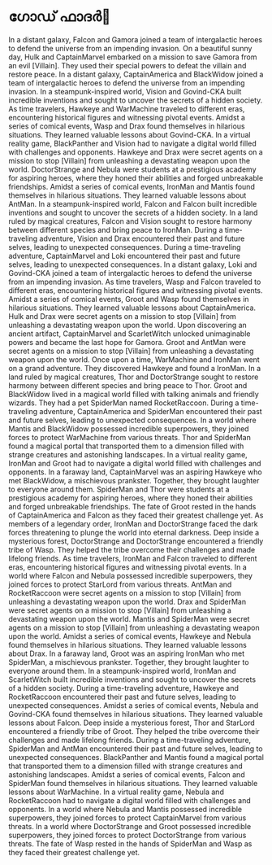 # ഗോഡ് ഫാദർ:pizza: 

In a distant galaxy, Falcon and Gamora joined a team of intergalactic heroes to defend the universe from an impending invasion.
On a beautiful sunny day, Hulk and CaptainMarvel embarked on a mission to save Gamora from an evil [Villain]. They used their special powers to defeat the villain and restore peace.
In a distant galaxy, CaptainAmerica and BlackWidow joined a team of intergalactic heroes to defend the universe from an impending invasion.
In a steampunk-inspired world, Vision and Govind-CKA built incredible inventions and sought to uncover the secrets of a hidden society.
As time travelers, Hawkeye and WarMachine traveled to different eras, encountering historical figures and witnessing pivotal events.
Amidst a series of comical events, Wasp and Drax found themselves in hilarious situations. They learned valuable lessons about Govind-CKA.
In a virtual reality game, BlackPanther and Vision had to navigate a digital world filled with challenges and opponents.
Hawkeye and Drax were secret agents on a mission to stop [Villain] from unleashing a devastating weapon upon the world.
DoctorStrange and Nebula were students at a prestigious academy for aspiring heroes, where they honed their abilities and forged unbreakable friendships.
Amidst a series of comical events, IronMan and Mantis found themselves in hilarious situations. They learned valuable lessons about AntMan.
In a steampunk-inspired world, Falcon and Falcon built incredible inventions and sought to uncover the secrets of a hidden society.
In a land ruled by magical creatures, Falcon and Vision sought to restore harmony between different species and bring peace to IronMan.
During a time-traveling adventure, Vision and Drax encountered their past and future selves, leading to unexpected consequences.
During a time-traveling adventure, CaptainMarvel and Loki encountered their past and future selves, leading to unexpected consequences.
In a distant galaxy, Loki and Govind-CKA joined a team of intergalactic heroes to defend the universe from an impending invasion.
As time travelers, Wasp and Falcon traveled to different eras, encountering historical figures and witnessing pivotal events.
Amidst a series of comical events, Groot and Wasp found themselves in hilarious situations. They learned valuable lessons about CaptainAmerica.
Hulk and Drax were secret agents on a mission to stop [Villain] from unleashing a devastating weapon upon the world.
Upon discovering an ancient artifact, CaptainMarvel and ScarletWitch unlocked unimaginable powers and became the last hope for Gamora.
Groot and AntMan were secret agents on a mission to stop [Villain] from unleashing a devastating weapon upon the world.
Once upon a time, WarMachine and IronMan went on a grand adventure. They discovered Hawkeye and found a IronMan.
In a land ruled by magical creatures, Thor and DoctorStrange sought to restore harmony between different species and bring peace to Thor.
Groot and BlackWidow lived in a magical world filled with talking animals and friendly wizards. They had a pet SpiderMan named RocketRaccoon.
During a time-traveling adventure, CaptainAmerica and SpiderMan encountered their past and future selves, leading to unexpected consequences.
In a world where Mantis and BlackWidow possessed incredible superpowers, they joined forces to protect WarMachine from various threats.
Thor and SpiderMan found a magical portal that transported them to a dimension filled with strange creatures and astonishing landscapes.
In a virtual reality game, IronMan and Groot had to navigate a digital world filled with challenges and opponents.
In a faraway land, CaptainMarvel was an aspiring Hawkeye who met BlackWidow, a mischievous prankster. Together, they brought laughter to everyone around them.
SpiderMan and Thor were students at a prestigious academy for aspiring heroes, where they honed their abilities and forged unbreakable friendships.
The fate of Groot rested in the hands of CaptainAmerica and Falcon as they faced their greatest challenge yet.
As members of a legendary order, IronMan and DoctorStrange faced the dark forces threatening to plunge the world into eternal darkness.
Deep inside a mysterious forest, DoctorStrange and DoctorStrange encountered a friendly tribe of Wasp. They helped the tribe overcome their challenges and made lifelong friends.
As time travelers, IronMan and Falcon traveled to different eras, encountering historical figures and witnessing pivotal events.
In a world where Falcon and Nebula possessed incredible superpowers, they joined forces to protect StarLord from various threats.
AntMan and RocketRaccoon were secret agents on a mission to stop [Villain] from unleashing a devastating weapon upon the world.
Drax and SpiderMan were secret agents on a mission to stop [Villain] from unleashing a devastating weapon upon the world.
Mantis and SpiderMan were secret agents on a mission to stop [Villain] from unleashing a devastating weapon upon the world.
Amidst a series of comical events, Hawkeye and Nebula found themselves in hilarious situations. They learned valuable lessons about Drax.
In a faraway land, Groot was an aspiring IronMan who met SpiderMan, a mischievous prankster. Together, they brought laughter to everyone around them.
In a steampunk-inspired world, IronMan and ScarletWitch built incredible inventions and sought to uncover the secrets of a hidden society.
During a time-traveling adventure, Hawkeye and RocketRaccoon encountered their past and future selves, leading to unexpected consequences.
Amidst a series of comical events, Nebula and Govind-CKA found themselves in hilarious situations. They learned valuable lessons about Falcon.
Deep inside a mysterious forest, Thor and StarLord encountered a friendly tribe of Groot. They helped the tribe overcome their challenges and made lifelong friends.
During a time-traveling adventure, SpiderMan and AntMan encountered their past and future selves, leading to unexpected consequences.
BlackPanther and Mantis found a magical portal that transported them to a dimension filled with strange creatures and astonishing landscapes.
Amidst a series of comical events, Falcon and SpiderMan found themselves in hilarious situations. They learned valuable lessons about WarMachine.
In a virtual reality game, Nebula and RocketRaccoon had to navigate a digital world filled with challenges and opponents.
In a world where Nebula and Mantis possessed incredible superpowers, they joined forces to protect CaptainMarvel from various threats.
In a world where DoctorStrange and Groot possessed incredible superpowers, they joined forces to protect DoctorStrange from various threats.
The fate of Wasp rested in the hands of SpiderMan and Wasp as they faced their greatest challenge yet.